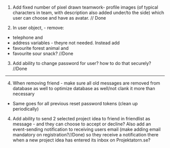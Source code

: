 1. Add fixed number of pixel drawn teamwork- profile images (of typical characters in team, with description also added under/to the side) which user can choose and have as avatar.   // Done


2. In user object, - remove: 
- telephone and 
- address variables - theyre not needed. 
Instead add 
- favourite forest animal and 
- favourite sour snack?          //Done


3. Add ability to change password for user? how to do that securely?  //Done

------------------------------------------------------------------------------------

4. When removing friend - make sure all old messages are removed from database as well to optimize database as well/not clank it more than necessary
 - Same goes for all previous reset password tokens (clean up periodically)






4. Add ability to send 2 selected project idea to friend in friendlist as message - and they can choose to accept or decline? Also add an event-sending notification to receiving users email (make adding email mandatory on registration?//Done) so they receive a notification there when a new project idea has entered its inbox on Projektatorn.se?